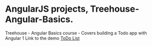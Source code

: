 # AngularJS projects, Treehouse-Angular-Basics.

Treehouse - Angular Basics course - Covers building a Todo app with Angular 1
Link to the demo [ ToDo List](https://parfum505.github.io/angularJSprojects/ToDoList/ "ToDo List")